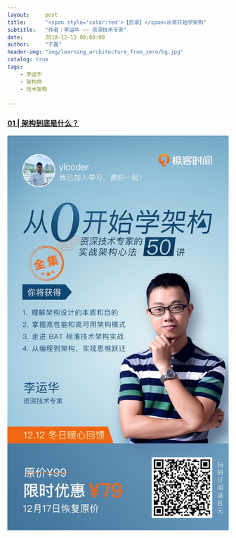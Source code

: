 ```yaml
---
layout:     post
title:      "<span style='color:red'>【目录】</span>从零开始学架构"
subtitle:   "作者：李运华 —— 资深技术专家"
date:       2018-12-13 00:00:00
author:     "于磊"
header-img: "img/learning_architecture_from_zero/bg.jpg"
catalog: true
tags:
    - 李运华
    - 架构师
    - 技术架构

---
```






### [01 | 架构到底是什么？](https://yulei.vip/2018/12/14/01What_is_architecture/)



![learning_architecture_from_zero](/img/learning_architecture_from_zero/share.jpg)